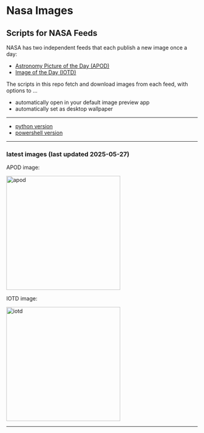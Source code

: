 # Nasa Images

## Scripts for NASA Feeds

NASA has two independent feeds that each publish a new image once a day:

- [Astronomy Picture of the Day (APOD)](https://apod.nasa.gov/apod/)
- [Image of the Day (IOTD)](https://www.nasa.gov/image-of-the-day/)

The scripts in this repo fetch and download images from each feed, with options to ...

- automatically open in your default image preview app
- automatically set as desktop wallpaper

---

- [python version](./python/README.md)
- [powershell version](./powershell/README.md)

---

### latest images (last updated 2025-05-27)

APOD image:

<a href="https://apod.nasa.gov/apod/image/2505/RhoZeta_Nowak_2560.jpg"><img alt="apod" src="https://apod.nasa.gov/apod/image/2505/RhoZeta_Nowak_2560.jpg" height="300" /></a>

IOTD image:

<a href="https://www.nasa.gov/wp-content/uploads/2025/05/maf-20250319-flagmoonorig.jpg"><img alt="iotd" src="https://www.nasa.gov/wp-content/uploads/2025/05/maf-20250319-flagmoonorig.jpg" height="300" /></a>

---
